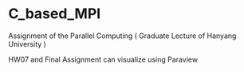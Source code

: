 # C_based_MPI

Assignment of the Parallel Computing ( Graduate Lecture of Hanyang University )

HW07 and Final Assignment can visualize using Paraview
